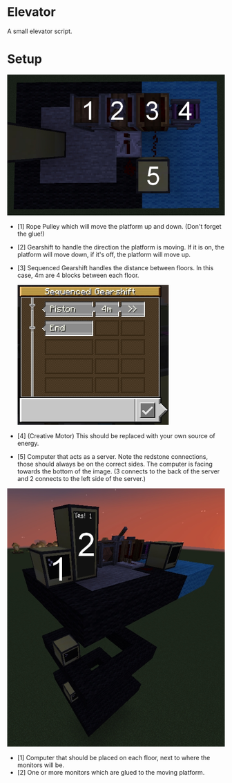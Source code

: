 # Elevator
A small elevator script.

# Setup
![Server Setup](setup/elevator-server-setup.jpg)
- [1] Rope Pulley which will move the platform up and down. (Don't forget the glue!)
- [2] Gearshift to handle the direction the platform is moving. If it is on, the platform will move down, if it's off, the platform will move up.
- [3] Sequenced Gearshift handles the distance between floors. In this case, 4m are 4 blocks between each floor.

    ![Sequenced Gearshift](setup/elevator-sequenced-gearshift.jpg)
- [4] (Creative Motor) This should be replaced with your own source of energy.
- [5] Computer that acts as a server. Note the redstone connections, those should always be on the correct sides. The computer is facing towards the bottom of the image. (3 connects to the back of the server and 2 connects to the left side of the server.)

![Floor Setup](setup/elevator-floor-setup.jpg)
- [1] Computer that should be placed on each floor, next to where the monitors will be.
- [2] One or more monitors which are glued to the moving platform.